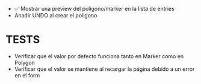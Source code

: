 
- ✅ Mostrar una preview del poligono/marker en la lista de entries
- Anadir UNDO al crear el poligono

# TESTS

- Verificar que el valor por defecto funciona tanto en Marker como en Polygon
- Verificar que el valor se mantiene al recargar la página debido a un error en el form
